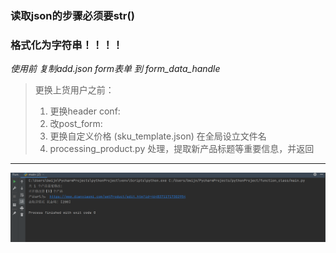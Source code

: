 ### 读取json的步骤必须要str()

### 格式化为字符串！！！！

*使用前 复制add.json form表单 到 form_data_handle*


> 更换上货用户之前：
> 1. 更换header conf:
> 2. 改post_form:
> 3. 更换自定义价格 (sku_template.json)
   在全局设立文件名
> 4. processing_product.py 处理，提取新产品标题等重要信息，并返回



-----------------


![RUNOOB 图标](running_time.png)